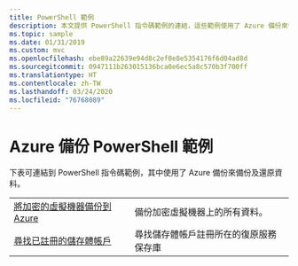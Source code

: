 ```yaml
---
title: PowerShell 範例
description: 本文提供 PowerShell 指令碼範例的連結，這些範例使用了 Azure 備份來備份及還原資料。
ms.topic: sample
ms.date: 01/31/2019
ms.custom: mvc
ms.openlocfilehash: ebe89a22639e94d8c2ef0e8e5354176f6d04ad8d
ms.sourcegitcommit: 0947111b263015136bca0e6ec5a8c570b3f700ff
ms.translationtype: HT
ms.contentlocale: zh-TW
ms.lasthandoff: 03/24/2020
ms.locfileid: "76768089"
---
```

# <a name="azure-backup-powershell-samples"></a>Azure 備份 PowerShell 範例

下表可連結到 PowerShell 指令碼範例，其中使用了 Azure 備份來備份及還原資料。

| |                                                              |
|---|---|
| [將加密的虛擬機器備份到 Azure](./scripts/backup-powershell-sample-backup-encrypted-vm.md) | 備份加密虛擬機器上的所有資料。|
| [尋找已註冊的儲存體帳戶](./scripts/backup-powershell-script-find-recovery-services-vault.md) | 尋找儲存體帳戶註冊所在的復原服務保存庫 |

